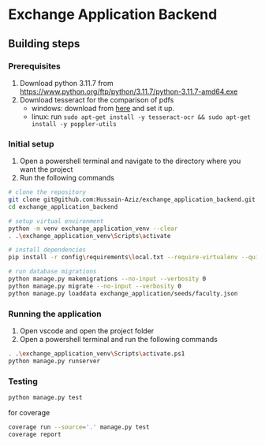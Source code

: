 # Exchange Application Backend

## Building steps

### Prerequisites

1. Download python 3.11.7 from <https://www.python.org/ftp/python/3.11.7/python-3.11.7-amd64.exe>
2. Download tesseract for the comparison of pdfs
    - windows: download from [here](https://digi.bib.uni-mannheim.de/tesseract/tesseract-ocr-setup-3.05.00dev-205-ge205c59.exe) and set it up.
    - linux: run `sudo apt-get install -y tesseract-ocr && sudo apt-get install -y poppler-utils`

### Initial setup

1. Open a powershell terminal and navigate to the directory where you want the project
2. Run the following commands

```bash
# clone the repository
git clone git@github.com:Hussain-Aziz/exchange_application_backend.git
cd exchange_application_backend

# setup virtual environment
python -m venv exchange_application_venv --clear
. .\exchange_application_venv\Scripts\activate

# install dependencies
pip install -r config\requirements\local.txt --require-virtualenv --quiet

# run database migrations
python manage.py makemigrations --no-input --verbosity 0
python manage.py migrate --no-input --verbosity 0
python manage.py loaddata exchange_application/seeds/faculty.json
```

### Running the application

1. Open vscode and open the project folder
2. Open a powershell terminal and run the following commands

```bash
. .\exchange_application_venv\Scripts\activate.ps1
python manage.py runserver
```

### Testing

```bash
python manage.py test
```

for coverage
```bash
coverage run --source='.' manage.py test
coverage report
```
